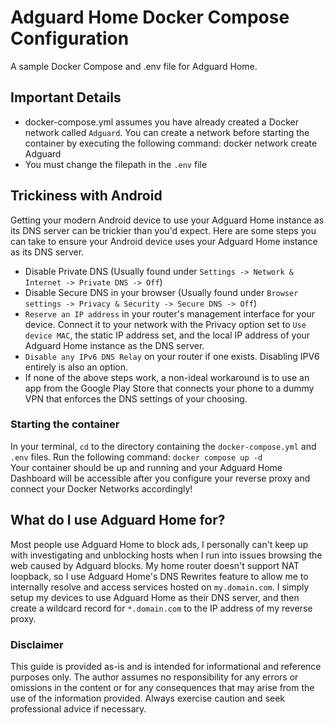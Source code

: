 # Adguard Home Docker Compose Configuration  

A sample Docker Compose and .env file for Adguard Home.  

## Important Details  

* docker-compose.yml assumes you have already created a Docker network called ```Adguard```. You can create a network before starting the container by executing the following command: docker network create Adguard  
* You must change the filepath in the ```.env``` file  

## Trickiness with Android  

Getting your modern Android device to use your Adguard Home instance as its DNS server can be trickier than you'd expect. Here are some steps you can take to ensure your Android device uses your Adguard Home instance as its DNS server.  

* Disable Private DNS (Usually found under ```Settings -> Network & Internet -> Private DNS -> Off```)  
* Disable Secure DNS in your browser (Usually found under ```Browser settings -> Privacy & Security -> Secure DNS -> Off```)  
* ```Reserve an IP address``` in your router's management interface for your device. Connect it to your network with the Privacy option set to ```Use device MAC```, the static IP address set, and the local IP address of your Adguard Home instance as the DNS server.  
* ```Disable any IPv6 DNS Relay``` on your router if one exists. Disabling IPV6 entirely is also an option.  
* If none of the above steps work, a non-ideal workaround is to use an app from the Google Play Store that connects your phone to a dummy VPN that enforces the DNS settings of your choosing.  

### Starting the container  

In your terminal, ```cd``` to the directory containing the ```docker-compose.yml``` and ```.env``` files. Run the following command: ```docker compose up -d```  
Your container should be up and running and your Adguard Home Dashboard will be accessible after you configure your reverse proxy and connect your Docker Networks accordingly!  

## What do I use Adguard Home for?  

Most people use Adguard Home to block ads, I personally can't keep up with investigating and unblocking hosts when I run into issues browsing the web caused by Adguard blocks. My home router doesn't support NAT loopback, so I use Adguard Home's DNS Rewrites feature to allow me to internally resolve and access services hosted on ```my.domain.com```. I simply setup my devices to use Adguard Home as their DNS server, and then create a wildcard record for ```*.domain.com``` to the IP address of my reverse proxy.  

### Disclaimer  

This guide is provided as-is and is intended for informational and reference purposes only. The author assumes no responsibility for any errors or omissions in the content or for any consequences that may arise from the use of the information provided. Always exercise caution and seek professional advice if necessary.  
